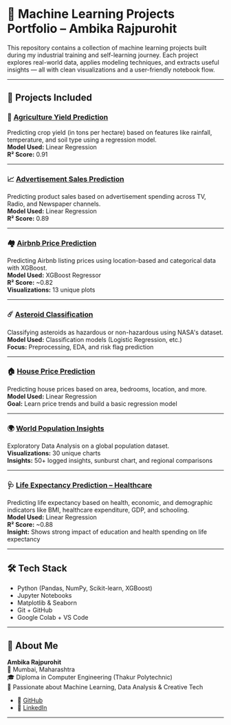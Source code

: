 # 🌟 Machine Learning Projects Portfolio – Ambika Rajpurohit

This repository contains a collection of machine learning projects built during my industrial training and self-learning journey. Each project explores real-world data, applies modeling techniques, and extracts useful insights — all with clean visualizations and a user-friendly notebook flow.

---

## 💼 Projects Included

### 🌾 [Agriculture Yield Prediction](./agriculture)
Predicting crop yield (in tons per hectare) based on features like rainfall, temperature, and soil type using a regression model.  
**Model Used:** Linear Regression  
**R² Score:** 0.91

---

### 📈 [Advertisement Sales Prediction](./advertising)
Predicting product sales based on advertisement spending across TV, Radio, and Newspaper channels.  
**Model Used:** Linear Regression  
**R² Score:** 0.89

---

### 🏘️ [Airbnb Price Prediction](./airbnb)
Predicting Airbnb listing prices using location-based and categorical data with XGBoost.  
**Model Used:** XGBoost Regressor  
**R² Score:** ~0.82  
**Visualizations:** 13 unique plots

---

### ☄️ [Asteroid Classification](./asteroid)
Classifying asteroids as hazardous or non-hazardous using NASA's dataset.  
**Model Used:** Classification models (Logistic Regression, etc.)  
**Focus:** Preprocessing, EDA, and risk flag prediction

---

### 🏠 [House Price Prediction](./houseprediction)
Predicting house prices based on area, bedrooms, location, and more.  
**Model Used:** Linear Regression  
**Goal:** Learn price trends and build a basic regression model

---

### 🌍 [World Population Insights](./worldpopulation)
Exploratory Data Analysis on a global population dataset.  
**Visualizations:** 30 unique charts  
**Insights:** 50+ logged insights, sunburst chart, and regional comparisons

---

### 🩺 [Life Expectancy Prediction – Healthcare](./healthcaremodel)
Predicting life expectancy based on health, economic, and demographic indicators like BMI, healthcare expenditure, GDP, and schooling.  
**Model Used:** Linear Regression  
**R² Score:** ~0.88  
**Insight:** Shows strong impact of education and health spending on life expectancy

---

## 🛠️ Tech Stack

- Python (Pandas, NumPy, Scikit-learn, XGBoost)
- Jupyter Notebooks  
- Matplotlib & Seaborn  
- Git + GitHub  
- Google Colab + VS Code

---

## 🤍 About Me

**Ambika Rajpurohit**  
📍 Mumbai, Maharashtra  
🎓 Diploma in Computer Engineering (Thakur Polytechnic)  
🌱 Passionate about Machine Learning, Data Analysis & Creative Tech

- 🔗 [GitHub](https://github.com/ambikaspace)
- 🔗 [LinkedIn](https://www.linkedin.com/in/ambika-rajpurohit-0b415b365/)
---

